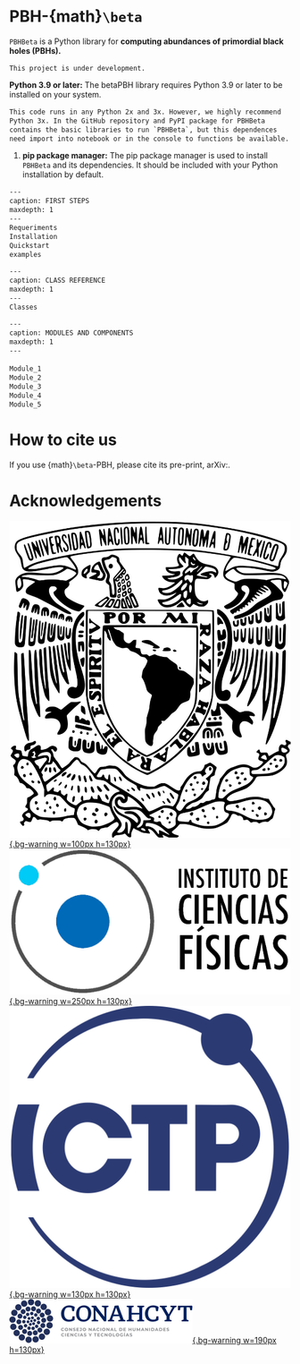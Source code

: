 # PBH-{math}`\beta`

`PBHBeta` is a Python library for **computing abundances of primordial black holes 
(PBHs).** 


```{warning}
This project is under development.
```

**Python 3.9 or later:** The betaPBH library requires Python 3.9 or later to be installed on your system.

```{note}
This code runs in any Python 2x and 3x. However, we highly recommend Python 3x. In the GitHub repository and PyPI package for PBHBeta contains the basic libraries to run `PBHBeta`, but this dependences need import into notebook or in the console to functions be available.
```

1. **pip package manager:** The pip package manager is used to install `PBHBeta` and its dependencies. It should be included with your Python installation by default.


```{toctree}
---
caption: FIRST STEPS
maxdepth: 1
---
Requeriments
Installation
Quickstart
examples
```

```{toctree}
---
caption: CLASS REFERENCE
maxdepth: 1 
---
Classes
```

```{toctree}
---
caption: MODULES AND COMPONENTS
maxdepth: 1
---

Module_1
Module_2
Module_3
Module_4
Module_5
```


# How to cite us

If you use {math}`\beta`-PBH, please cite its pre-print, arXiv:.


# Acknowledgements

[![UNAM](img/UNAM.png){.bg-warning w=100px h=130px}](https://www.unam.mx/)
[![UNAM](img/ICF.png){.bg-warning w=250px h=130px}](https://www.fis.unam.mx/)
[![UNAM](img/ICTP.svg){.bg-warning w=130px h=130px}](https://www.ictp.it/)
[![UNAM](img/CONAHCYT.svg){.bg-warning w=190px h=130px}](https://conahcyt.mx/)
